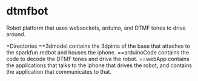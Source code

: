 dtmfbot
=======

Robot platform that uses websockets, arduino, and DTMF tones to drive around.

=Directories
==3dmodel
contains the 3dpints of the base that attaches to the sparkfun redbot and houses
the iphone.
==arduinoCode
contains the code to decode the DTMF tones and drive the robot.
==webApp
contains the applications that talks to the iphone that drives the robot, and
contains the application that communicates to that.

